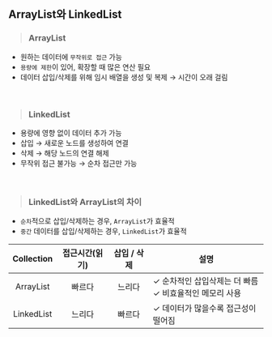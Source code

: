 ## ArrayList와 LinkedList

> ### ArrayList

- 원하는 데이터에 `무작위로 접근` 가능
- `용량에 제한`이 있어, 확장할 때 많은 연산 필요
- 데이터 삽입/삭제를 위해 임시 배열을 생성 및 복제 → 시간이 오래 걸림

<br>

> ### LinkedList

- 용량에 영향 없이 데이터 추가 가능
- 삽입 → 새로운 노드를 생성하여 연결
- 삭제 → 해당 노드의 연결 해제
- 무작위 접근 불가능 → 순차 접근만 가능

<br>

> ### **LinkedList와 ArrayList의 차이**

- `순차`적으로 삽입/삭제하는 경우, `ArrayList`가 효율적
- `중간` 데이터를 삽입/삭제하는 경우, `LinkedList`가 효율적

| Collection | 접근시간(읽기) | 삽입 / 삭제 | 설명                                                         |
| :--------: | :------------: | :---------: | ------------------------------------------------------------ |
| ArrayList  |     빠르다     |   느리다    | ✓ 순차적인 삽입삭제는 더 빠름 </br> ✓ 비효율적인 메모리 사용 |
| LinkedList |     느리다     |   빠르다    | ✓ 데이터가 많을수록 접근성이 떨어짐                          |
